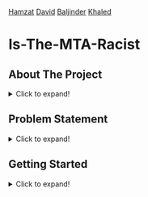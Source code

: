 [Hamzat](https://cha0stig3r.github.io/)  [David]()  [Baljinder](https://www.baljinderhothi.hithub.io) [Khaled](https://www.linkedin.com/in/khaled-ahmed1/)

# Is-The-MTA-Racist

## About The Project
<details>
  <summary>Click to expand!</summary>
  
  <!-- Add your information about the project here -->
  Placeholder text for About The Project.
</details>

## Problem Statement
<details>
  <summary>Click to expand!</summary>
  
  <!-- Add your problem statement here -->
  Placeholder text for Problem Statement.
</details>

## Getting Started
<details>
  <summary>Click to expand!</summary>

  ### Prerequisites

  - Python 3.9.10+
  - Git

  ### Clone the Repository

  Clone this repository to your local machine using the following command:

  ```sh
  git clone https://github.com/ByteFource/Is-The-MTA-Racist.git
  cd Is-The-MTA-Racist

```sh
git clone https://github.com/ByteFource/Is-The-MTA-Racist.git
cd Is-The-MTA-Racist
```

## Set Up Virtual Environment

1. **Navigate to the repository directory:**

   ```sh
   cd your-repo
   ```

2. **Create a virtual environment:**

   - On Windows:

     ```sh
     py -m venv env
     ```

   - On macOS and Linux:

     ```sh
     python3 -m venv env
     ```

3. **Activate the virtual environment:**

   - On Windows:

     ```sh
     env\Scripts\activate
     ```

   - On macOS and Linux:

     ```sh
     source env/bin/activate
     ```

## Install Dependencies

While the virtual environment is active, install the project dependencies using pip:

```sh
pip install -r requirements.txt
```

## Run the Flask App

With the virtual environment still active, you can start the Flask app:

```sh
flask run
```

or

```sh
flask run --debug
```

for debug mode.

The app will be accessible at [http://127.0.0.1:5000/](http://127.0.0.1:5000/).

**Note: remember to activate the virtual environment every time you want to run the app, qnd freeze the requirements if you add any new ones:**
<details>
```sh
pip freeze > requirements.txt
```
# Key Features
<details>
  <summary>Click to expand!</summary>
  
  <!-- Add your key features here -->
  Placeholder text for Key Features.
</details>

# Built With
<details>
  <summary>Click to expand!</summary>
  
  <!-- List technologies used in the project here -->
  Placeholder text for Built With.
</details>

# Usage
<details>
  <summary>Click to expand!</summary>
  
  <!-- Add usage instructions here -->
  Placeholder text for Usage.
</details>

# Demo
<details>
  <summary>Click to expand!</summary>
  
  <!-- Add link or description of the demo here -->
  Placeholder text for Demo.
</details>

# Reports
<details>
  <summary>Click to expand!</summary>
  
  <!-- Add any report links or descriptions here -->
  Placeholder text for Reports.
</details>

# Contributing
<details>
  <summary>Click to expand!</summary>
  
  <!-- Add contributing guidelines here -->
  Placeholder text for Contributing.
</details>

# License
<details>
  <summary>Click to expand!</summary>
  
  <!-- Add license information here -->
  Placeholder text for License.
</details>

# Contact
<details>
  <summary>Click to expand!</summary>
  
  <!-- Add contact information here -->
  Placeholder text for Contact.
</details>
